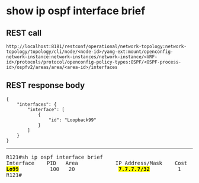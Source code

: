 # show ip ospf interface brief

## REST call

```
http://localhost:8181/restconf/operational/network-topology:network-topology/topology/cli/node/<node-id>/yang-ext:mount/openconfig-network-instance:network-instances/network-instance/<VRF-id>/protocols/protocol/openconfig-policy-types:OSPF/<OSPF-process-id>/ospfv2/areas/area/<area-id>/interfaces

```

## REST response body

```
{
    "interfaces": {
        "interface": [
            {
                "id": "Loopback99"
            }
        ]
    }
}

```


---

<pre>
R121#sh ip ospf interface brief
Interface    PID   Area            IP Address/Mask    Cost  State Nbrs F/C
<b><mark>Lo99</b></mark>          100   20              <b><mark>7.7.7.7/32</b></mark>         1     LOOP  0/0
R121#
</pre>



